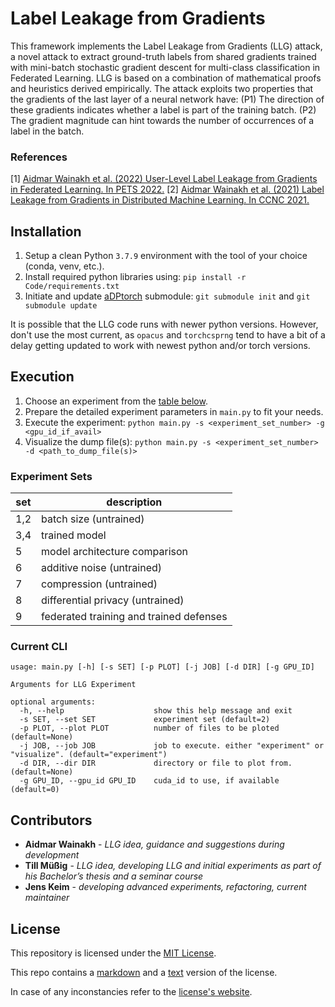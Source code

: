 # Label Leakage from Gradients

This framework implements the Label Leakage from Gradients (LLG) attack, a novel attack to extract ground-truth labels from shared gradients trained with mini-batch stochastic gradient descent for multi-class classification in Federated Learning. LLG is based on a combination of mathematical proofs and heuristics derived empirically. The attack exploits two properties that the gradients of the last layer of a neural network have: (P1) The direction of these gradients indicates whether a label is part of the training batch. (P2) The gradient magnitude can hint towards the number of occurrences of a label in the batch.

### References
[1] [Aidmar Wainakh et al. (2022) User-Level Label Leakage from Gradients in Federated Learning. In PETS 2022.](https://arxiv.org/pdf/2105.09369.pdf)
[2] [Aidmar Wainakh et al. (2021) Label Leakage from Gradients in Distributed Machine Learning. In CCNC 2021.](https://ieeexplore.ieee.org/abstract/document/9369498)

## Installation

1. Setup a clean Python `3.7.9` environment with the tool of your choice (conda, venv, etc.).
2. Install required python libraries using: `pip install -r Code/requirements.txt`
3. Initiate and update [aDPtorch](https://github.com/tklab-tud/aDPtorch) submodule: `git submodule init` and `git submodule update`

It is possible that the LLG code runs with newer python versions. However, don't use the most current, as `opacus` and `torchcsprng` tend to have a bit of a delay getting updated to work with newest python and/or torch versions.

## Execution

1. Choose an experiment from the [table below](#experiment-sets).
2. Prepare the detailed experiment parameters in `main.py` to fit your needs.
3. Execute the experiment:
   `python main.py -s <experiment_set_number> -g <gpu_id_if_avail>`
4. Visualize the dump file(s):
   `python main.py -s <experiment_set_number> -d <path_to_dump_file(s)>`

### Experiment Sets

| set   | description       |
|-------|-------------------|
| 1,2   | batch size (untrained)
| 3,4   | trained model
| 5     | model architecture comparison
| 6     | additive noise (untrained)
| 7     | compression (untrained)
| 8     | differential privacy (untrained)
| 9     | federated training and trained defenses

### Current CLI

```
usage: main.py [-h] [-s SET] [-p PLOT] [-j JOB] [-d DIR] [-g GPU_ID]

Arguments for LLG Experiment

optional arguments:
  -h, --help                    show this help message and exit
  -s SET, --set SET             experiment set (default=2)
  -p PLOT, --plot PLOT          number of files to be ploted (default=None)
  -j JOB, --job JOB             job to execute. either "experiment" or "visualize". (default="experiment")
  -d DIR, --dir DIR             directory or file to plot from. (default=None)
  -g GPU_ID, --gpu_id GPU_ID    cuda_id to use, if available (default=0)
```

## Contributors
- __Aidmar Wainakh__ - _LLG idea, guidance and suggestions during development_
- __Till Müßig__ - _LLG idea, developing LLG and initial experiments as part of his Bachelor’s thesis and a seminar course_
- __Jens Keim__ - _developing advanced experiments, refactoring, current maintainer_

## License

This repository is licensed under the [MIT License](LICENSE.md).

This repo contains a [markdown](LICENSE.md) and a [text](license.txt) version of the license.

In case of any inconstancies refer to the [license's website](https://mit-license.org/).
